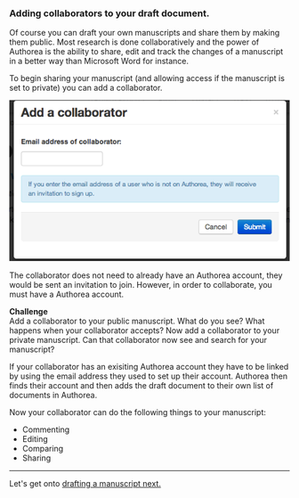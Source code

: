 ### Adding collaborators to your draft document.

Of course you can draft your own manuscripts and share them by making them
public. Most research is done collaboratively and the power of Authorea
is the ability to share, edit and track the changes of a manuscript in a 
better way than Microsoft Word for instance. 

To begin sharing your manuscript (and allowing access if the manuscript is
set to private) you can add a collaborator.

![collaborator](../images/AddCollaborator.png)

The collaborator does not need to already have an Authorea account, they 
would be sent an invitation to join. However, in order to collaborate, you
must have a Authorea account.

**Challenge**  
Add a collaborator to your public manuscript. What do you
see? What happens when your collaborator accepts? Now add a collaborator
to your private manuscript. Can that collaborator now see and search for
your manuscript?

If your collaborator has an exisiting Authorea account they have to be linked
by using the email address they used to set up their account. Authorea then
finds their account and then adds the draft document to their own list of 
documents in Authorea. 

Now your collaborator can do the following things to your manuscript: 

* Commenting
* Editing
* Comparing
* Sharing

----  
Let's get onto [drafting a manuscript next.](../04_DraftingLatex/draftingLatex.md)
